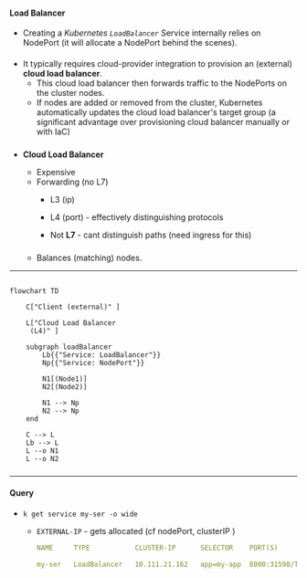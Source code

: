 #### Load Balancer


- Creating a _Kubernetes `LoadBalancer`_ Service internally relies on NodePort (it will allocate a NodePort behind the scenes).

####
- It typically requires cloud-provider integration to provision an (external) **cloud load balancer**.
  - This cloud load balancer then forwards traffic to the NodePorts on the cluster nodes.
  - If nodes are added or removed from the cluster, Kubernetes automatically updates the cloud load balancer's target group (a significant advantage over provisioning cloud balancer manually or with IaC)

###
- **Cloud Load Balancer**
    
    - Expensive
    - Forwarding (no L7)
        - L3 (ip)  
        - L4 (port) -  effectively distinguishing protocols
        
        - Not **L7** - cant distinguish paths (need ingress for this)
    ##### 
    - Balances (matching) nodes.

---
```mermaid

flowchart TD

    C["Client (external)" ] 

    L["Cloud Load Balancer
     (L4)" ] 

    subgraph loadBalancer
        Lb{{"Service: LoadBalancer"}}
        Np{{"Service: NodePort"}}
        
        N1[(Node1)]
        N2[(Node2)]

        N1 --> Np
        N2 --> Np
    end

    C --> L
    Lb --> L
    L --o N1
    L --o N2
```    
###


---
    
#### Query

####
- `k get service my-ser -o wide`  
    
    -   `EXTERNAL-IP` - gets allocated (cf nodePort, clusterIP )
        ```yaml
        NAME     TYPE           CLUSTER-IP      SELECTOR    PORT(S)          EXTERNAL-IP              

        my-ser   LoadBalancer   10.111.21.162   app=my-app  8000:31598/TCP   <pending>
        ```